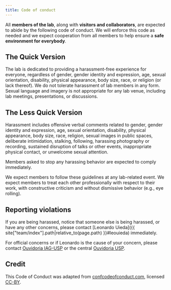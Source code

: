 ```yaml
---
title: Code of conduct
---
```


<div class="lead">

All **members of the lab**, along with **visitors and collaborators**, are
expected to abide by the following code of conduct. We will enforce this code
as needed and we expect cooperation from all members to help ensure a **safe
environment for everybody**.

</div>

## The Quick Version

The lab is dedicated to providing a harassment-free experience for everyone,
regardless of gender, gender identity and expression, age, sexual orientation,
disability, physical appearance, body size, race, or religion (or lack
thereof). We do not tolerate harassment of lab members in any form. Sexual
language and imagery is not appropriate for any lab venue, including lab
meetings, presentations, or discussions.

## The Less Quick Version

Harassment includes offensive verbal comments related to gender, gender
identity and expression, age, sexual orientation, disability, physical
appearance, body size, race, religion, sexual images in public spaces,
deliberate intimidation, stalking, following, harassing photography or
recording, sustained disruption of talks or other events, inappropriate
physical contact, or unwelcome sexual attention.

Members asked to stop any harassing behavior are expected to comply
immediately.

We expect members to follow these guidelines at any lab-related event. We
expect members to treat each other professionally with respect to their work,
with constructive criticism and without dismissive behavior (e.g., eye
rolling).

## Reporting violations

If you are being harassed, notice that someone else is being harassed, or have
any other concerns, please contact
[Leonardo Uieda]({{ site["team/index"].path|relative_to(page.path) }}#leouieda)
immediately.

For official concerns or if Leonardo is the cause of your concern, please
contact
[Ouvidoria IAG-USP](https://www.iag.usp.br/ouvidoria)
or the central
[Ouvidoria USP](https://www5.usp.br/ouvidoria/).

## Credit

This Code of Conduct was adapted from
[confcodeofconduct.com](https://confcodeofconduct.com), licensed
[CC-BY](https://creativecommons.org/licenses/by/3.0/deed.en).

